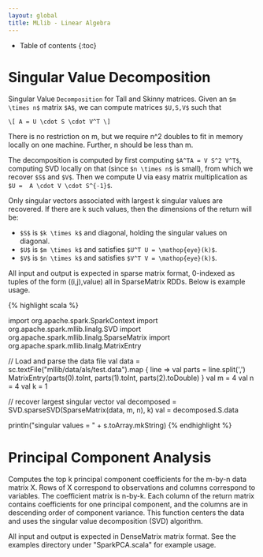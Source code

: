 ```yaml
---
layout: global
title: MLlib - Linear Algebra
---
```


* Table of contents
{:toc}


# Singular Value Decomposition
Singular Value `Decomposition` for Tall and Skinny matrices.
Given an `$m \times n$` matrix `$A$`, we can compute matrices `$U,S,V$` such that

`\[
 A = U \cdot S \cdot V^T
 \]`

There is no restriction on m, but we require n^2 doubles to
fit in memory locally on one machine.
Further, n should be less than m.

The decomposition is computed by first computing `$A^TA = V S^2 V^T$`,
computing SVD locally on that (since `$n \times n$` is small),
from which we recover `$S$` and `$V$`.
Then we compute U via easy matrix multiplication
as `$U =  A \cdot V \cdot S^{-1}$`.

Only singular vectors associated with largest k singular values
are recovered. If there are k
such values, then the dimensions of the return will be:

* `$S$` is `$k \times k$` and diagonal, holding the singular values on diagonal.
* `$U$` is `$m \times k$` and satisfies `$U^T U = \mathop{eye}(k)$`.
* `$V$` is `$n \times k$` and satisfies `$V^T V = \mathop{eye}(k)$`.

All input and output is expected in sparse matrix format, 0-indexed
as tuples of the form ((i,j),value) all in
SparseMatrix RDDs. Below is example usage.

{% highlight scala %}

import org.apache.spark.SparkContext
import org.apache.spark.mllib.linalg.SVD
import org.apache.spark.mllib.linalg.SparseMatrix
import org.apache.spark.mllib.linalg.MatrixEntry

// Load and parse the data file
val data = sc.textFile("mllib/data/als/test.data").map { line =>
  val parts = line.split(',')
  MatrixEntry(parts(0).toInt, parts(1).toInt, parts(2).toDouble)
}
val m = 4
val n = 4
val k = 1

// recover largest singular vector
val decomposed = SVD.sparseSVD(SparseMatrix(data, m, n), k)
val = decomposed.S.data

println("singular values = " + s.toArray.mkString)
{% endhighlight %}


# Principal Component Analysis

Computes the top k principal component coefficients for the m-by-n data matrix X.
Rows of X correspond to observations and columns correspond to variables.
The coefficient matrix is n-by-k. Each column of the return matrix contains coefficients
for one principal component, and the columns are in descending
order of component variance.
This function centers the data and uses the
singular value decomposition (SVD) algorithm.

All input and output is expected in DenseMatrix matrix format. See the examples directory
under "SparkPCA.scala" for example usage.
